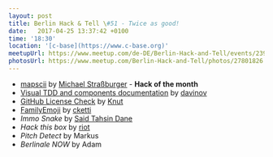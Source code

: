```yaml
---
layout: post
title: Berlin Hack & Tell \#51 - Twice as good!
date:   2017-04-25 13:37:42 +0100
time: '18:30'
location: '[c-base](https://www.c-base.org)'
meetupUrl: https://www.meetup.com/de-DE/Berlin-Hack-and-Tell/events/239295759
photosUrl: https://www.meetup.com/Berlin-Hack-and-Tell/photos/27801826
---
```


* [mapscii](https://github.com/rastapasta/mapscii) by [Michael Straßburger](https://github.com/rastapasta) - **Hack of the month**
* [Visual TDD and components documentation](https://toucantoco.com/en/tech-blog/tech/visual-tdd) by [davinov](http://david.nowinsky.net/)
* [GitHub License Check](https://license-check.k-nut.eu/) by [Knut](https://k-nut.eu)
* [FamilyEmoji](https://github.com/cketti/FamilyEmoji) by [cketti](http://cketti.de)
* *Immo Snake* by [Said Tahsin Dane](https://github.com/tasomaniac)
* *Hack this box* by [riot](https://github.com/ri0t)
* *Pitch Detect* by Markus
* *Berlinale NOW* by Adam
